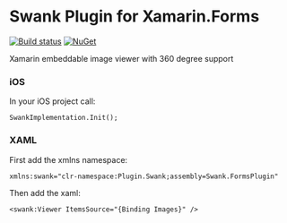 # Swank Plugin for Xamarin.Forms

[![Build status](https://ci.appveyor.com/api/projects/status/bu21xmnmadm0crsn?svg=true)](https://ci.appveyor.com/project/spektrum/swank)
[![NuGet](https://img.shields.io/nuget/dt/Swank.FormsPlugin.svg)](https://www.nuget.org/packages/Swank.FormsPlugin/)

Xamarin embeddable image viewer with 360 degree support

### iOS

In your iOS project call:

```
SwankImplementation.Init();
```


### XAML

First add the xmlns namespace:

```
xmlns:swank="clr-namespace:Plugin.Swank;assembly=Swank.FormsPlugin"
```

Then add the xaml:

```
<swank:Viewer ItemsSource="{Binding Images}" />
```